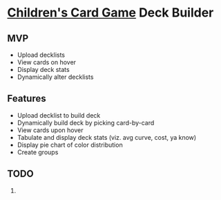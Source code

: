 # [Children's Card Game](http://magic.wizards.com/) Deck Builder

## MVP
  * Upload decklists
  * View cards on hover
  * Display deck stats
  * Dynamically alter decklists

## Features
  * Upload decklist to build deck
  * Dynamically build deck by picking card-by-card
  * View cards upon hover
  * Tabulate and display deck stats (viz. avg curve, cost, ya know)
  * Display pie chart of color distribution
  * Create groups

## TODO
  1.
